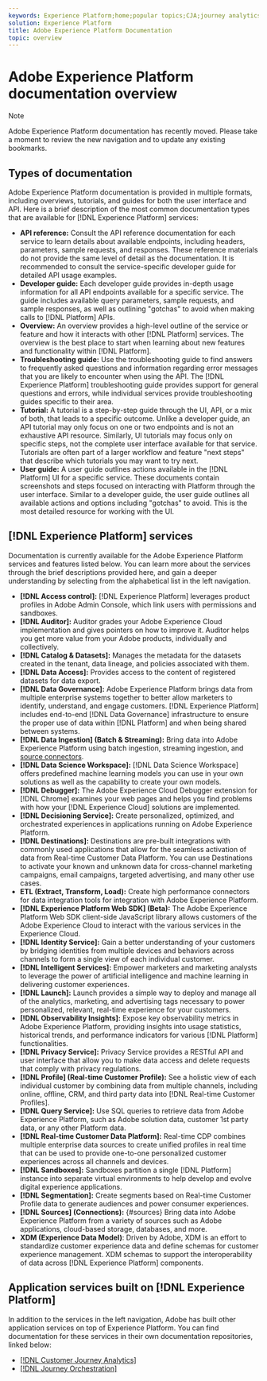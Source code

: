 ```yaml
---
keywords: Experience Platform;home;popular topics;CJA;journey analytics;customer journey analytics;campaign orchestration;orchestration;customer journey;journey;journey orchestration
solution: Experience Platform
title: Adobe Experience Platform Documentation
topic: overview
---
```


# Adobe Experience Platform documentation overview

>[!NOTE]
>
>Adobe Experience Platform documentation has recently moved. Please take a moment to review the new navigation and to update any existing bookmarks.

## Types of documentation

Adobe Experience Platform documentation is provided in multiple formats, including overviews, tutorials, and guides for both the user interface and API. Here is a brief description of the most common documentation types that are available for [!DNL Experience Platform] services:

* **API reference:** Consult the API reference documentation for each service to learn details about available endpoints, including headers, parameters, sample requests, and responses. These reference materials do not provide the same level of detail as the documentation. It is recommended to consult the service-specific developer guide for detailed API usage examples.
* **Developer guide:** Each developer guide provides in-depth usage information for all API endpoints available for a specific service. The guide includes available query parameters, sample requests, and sample responses, as well as outlining "gotchas" to avoid when making calls to [!DNL Platform] APIs.
* **Overview:** An overview provides a high-level outline of the service or feature and how it interacts with other [!DNL Platform] services. The overview is the best place to start when learning about new features and functionality within [!DNL Platform].
* **Troubleshooting guide:** Use the troubleshooting guide to find answers to frequently asked questions and information regarding error messages that you are likely to encounter when using the API. The [!DNL Experience Platform] troubleshooting guide provides support for general questions and errors, while individual services provide troubleshooting guides specific to their area.
* **Tutorial:** A tutorial is a step-by-step guide through the UI, API, or a mix of both, that leads to a specific outcome. Unlike a developer guide, an API tutorial may only focus on one or two endpoints and is not an exhaustive API resource. Similarly, UI tutorials may focus only on specific steps, not the complete user interface available for that service. Tutorials are often part of a larger workflow and feature "next steps" that describe which tutorials you may want to try next.
* **User guide:** A user guide outlines actions available in the [!DNL Platform] UI for a specific service. These documents contain screenshots and steps focused on interacting with Platform through the user interface. Similar to a developer guide, the user guide outlines all available actions and options including "gotchas" to avoid. This is the most detailed resource for working with the UI.

## [!DNL Experience Platform] services

Documentation is currently available for the Adobe Experience Platform services and features listed below. You can learn more about the services through the brief descriptions provided here, and gain a deeper understanding by selecting from the alphabetical list in the left navigation.

* **[!DNL Access control]:** [!DNL Experience Platform] leverages product profiles in Adobe Admin Console, which link users with permissions and sandboxes. 
* **[!DNL Auditor]:** Auditor grades your Adobe Experience Cloud implementation and gives pointers on how to improve it. Auditor helps you get more value from your Adobe products, individually and collectively.
* **[!DNL Catalog & Datasets]:** Manages the metadata for the datasets created in the tenant, data lineage, and policies associated with them.
* **[!DNL Data Access]:** Provides access to the content of registered datasets for data export.
* **[!DNL Data Governance]:** Adobe Experience Platform brings data from multiple enterprise systems together to better allow marketers to identify, understand, and engage customers. [!DNL Experience Platform] includes end-to-end [!DNL Data Governance] infrastructure to ensure the proper use of data within [!DNL Platform] and when being shared between systems.
* **[!DNL Data Ingestion] (Batch & Streaming):** Bring data into Adobe Experience Platform using batch ingestion, streaming ingestion, and [source connectors](#sources).
* **[!DNL Data Science Workspace]:** [!DNL Data Science Workspace] offers predefined machine learning models you can use in your own solutions as well as the capability to create your own models.
* **[!DNL Debugger]:** The Adobe Experience Cloud Debugger extension for [!DNL Chrome] examines your web pages and helps you find problems with how your [!DNL Experience Cloud] solutions are implemented.
* **[!DNL Decisioning Service]:** Create personalized, optimized, and orchestrated experiences in applications running on Adobe Experience Platform.
* **[!DNL Destinations]:** Destinations are pre-built integrations with commonly used applications that allow for the seamless activation of data from Real-time Customer Data Platform. You can use Destinations to activate your known and unknown data for cross-channel marketing campaigns, email campaigns, targeted advertising, and many other use cases.
* **ETL (Extract, Transform, Load):** Create high performance connectors for data integration tools for integration with Adobe Experience Platform.
* **[!DNL Experience Platform Web SDK] (Beta):** The Adobe Experience Platform Web SDK client-side JavaScript library allows customers of the Adobe Experience Cloud to interact with the various services in the Experience Cloud.
* **[!DNL Identity Service]:** Gain a better understanding of your customers by bridging identities from multiple devices and behaviors across channels to form a single view of each individual customer.
* **[!DNL Intelligent Services]:** Empower marketers and marketing analysts to leverage the power of artificial intelligence and machine learning in delivering customer experiences.
* **[!DNL Launch]:** Launch provides a simple way to deploy and manage all of the analytics, marketing, and advertising tags necessary to power personalized, relevant, real-time experience for your customers.
* **[!DNL Observability Insights]:** Expose key observability metrics in Adobe Experience Platform, providing insights into usage statistics, historical trends, and performance indicators for various [!DNL Platform] functionalities.
* **[!DNL Privacy Service]:** Privacy Service provides a RESTful API and user interface that allow you to make data access and delete requests that comply with privacy regulations.
* **[!DNL Profile] (Real-time Customer Profile):** See a holistic view of each individual customer by combining data from multiple channels, including online, offline, CRM, and third party data into [!DNL Real-time Customer Profiles].
* **[!DNL Query Service]:** Use SQL queries to retrieve data from Adobe Experience Platform, such as Adobe solution data, customer 1st party data, or any other Platform data.
* **[!DNL Real-time Customer Data Platform]:** Real-time CDP combines multiple enterprise data sources to create unified profiles in real time that can be used to provide one-to-one personalized customer experiences across all channels and devices.
* **[!DNL Sandboxes]:** Sandboxes partition a single [!DNL Platform] instance into separate virtual environments to help develop and evolve digital experience applications.
* **[!DNL Segmentation]:** Create segments based on Real-time Customer Profile data to generate audiences and power consumer experiences.
* **[!DNL Sources] (Connections):** {#sources} Bring data into Adobe Experience Platform from a variety of sources such as Adobe applications, cloud-based storage, databases, and more.
* **XDM (Experience Data Model)**: Driven by Adobe, XDM is an effort to standardize customer experience data and define schemas for customer experience management. XDM schemas to support the interoperability of data across [!DNL Experience Platform] components.

## Application services built on [!DNL Experience Platform]

In addition to the services in the left navigation, Adobe has built other application services on top of Experience Platform. You can find documentation for these services in their own documentation repositories, linked below:

* [[!DNL Customer Journey Analytics]](https://docs.adobe.com/content/help/en/analytics-platform/using/cja-landing.html) 
* [[!DNL Journey Orchestration]](https://docs.adobe.com/content/help/en/journeys/using/journey-orchestration-home.html)
